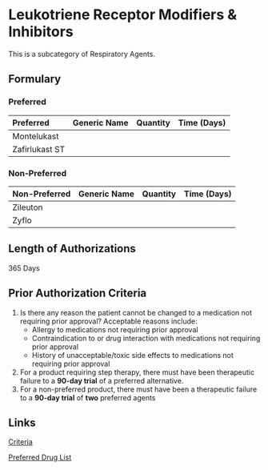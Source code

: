# Leukotriene Receptor Modifiers & Inhibitors

This is a subcategory of Respiratory Agents.

## Formulary

### Preferred

| Preferred      | Generic Name | Quantity | Time (Days) |
| :------------- | :----------- | :------: | :---------: |
| Montelukast    |              |          |             |
| Zafirlukast ST |              |          |             |

### Non-Preferred

| Non-Preferred | Generic Name | Quantity | Time (Days) |
| :------------ | :----------- | :------: | :---------: |
| Zileuton      |              |          |             |
| Zyflo         |              |          |             |

## Length of Authorizations

365 Days

## Prior Authorization Criteria

1.  Is there any reason the patient cannot be changed to a medication not requiring prior approval? Acceptable reasons include:
    -   Allergy to medications not requiring prior approval
    -   Contraindication to or drug interaction with medications not requiring prior approval
    -   History of unacceptable/toxic side effects to medications not requiring prior approval
2.  For a product requiring step therapy, there must have been therapeutic failure to a **90-day trial** of a preferred alternative.
3.  For a non-preferred product, there must have been a therapeutic failure to a **90-day trial** of **two** preferred agents

## Links

[Criteria](https://pharmacy.medicaid.ohio.gov/sites/default/files/20221001_UPDL_Criteria_APPROVED.pdf#page=94)

[Preferred Drug List](https://pharmacy.medicaid.ohio.gov/sites/default/files/20221001_UPDL_APPROVED_.pdf#page=31)
